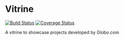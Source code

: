 # Vitrine

[![Build Status](https://travis-ci.org/globocom/vitrine.svg?branch=master)](https://travis-ci.org/globocom/vitrine) [![Coverage Status](https://img.shields.io/coveralls/globocom/vitrine.svg)](https://coveralls.io/r/globocom/vitrine?branch=master)

A vitrine to showcase projects developed by Globo.com
